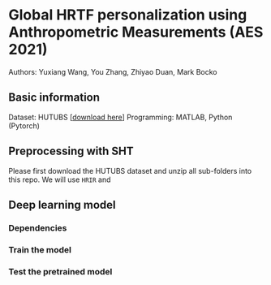 # Global HRTF personalization using Anthropometric Measurements (AES 2021)

Authors: Yuxiang Wang, You Zhang, Zhiyao Duan, Mark Bocko

## Basic information
Dataset: HUTUBS [[download here][1]]
Programming: MATLAB, Python (Pytorch)

## Preprocessing with SHT
Please first download the HUTUBS dataset and unzip all sub-folders into this repo.
We will use `HRIR` and 
## Deep learning model
### Dependencies

### Train the model

### Test the pretrained model


[1]: https://depositonce.tu-berlin.de/handle/11303/9429
